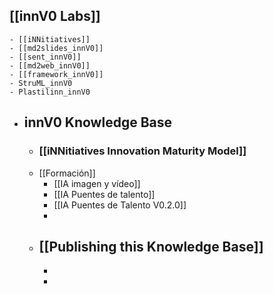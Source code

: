 ## [[innV0 Labs]]
	- [[iNNitiatives]]
	- [[md2slides_innV0]]
	- [[sent_innV0]]
	- [[md2web_innV0]]
	- [[framework_innV0]]
	- StruML_innV0
	- Plastilinn_innV0
- ## innV0 Knowledge Base
	- ### [[iNNitiatives Innovation Maturity Model]]
	- [[Formación]]
		- [[IA imagen y vídeo]]
		- [[IA Puentes de talento]]
		- [[IA Puentes de Talento V0.2.0]]
		-
	- [[Publishing this Knowledge Base]]
		-
		-
		-